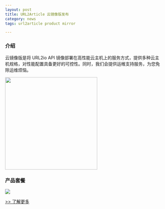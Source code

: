 ```yaml
---
layout: post
title: URL2Article 云镜像版发布
category: news
tags: url2article product mirror

---
```


### 介绍

云镜像版是将 URL2io API 镜像部署在高性能云主机上的服务方式，提供多种云主机规格，对性能配置具备更好的可控性。同时，我们会提供运帷支持服务，为您免除运维烦恼。

<!--more-->

<img src="https://i.v2ex.co/ugSx428I.png" width=300px>

### 产品套餐

![](https://i.v2ex.co/WF0PY49g.png)

[>> 了解更多](http://url2io.applinzi.com/console/u2article_mirror/overview)
